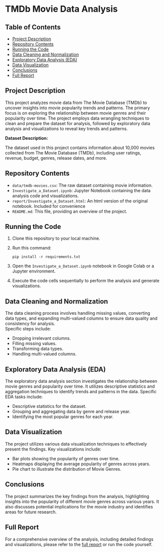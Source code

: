 # TMDb Movie Data Analysis

## Table of Contents

- [Project Description](#project-description)
- [Repository Contents](#repository-contents)
- [Running the Code](#running-the-code)
- [Data Cleaning and Normalization](#data-cleaning-and-normalization)
- [Exploratory Data Analysis (EDA)](#exploratory-data-analysis-eda)
- [Data Visualization](#data-visualization)
- [Conclusions](#conclusions)
- [Full Report](#full-report)


## Project Description

This project analyzes movie data from The Movie Database (TMDb) to uncover insights into movie popularity trends and patterns. The primary focus is on exploring the relationship between movie genres and their popularity over time. The project employs data wrangling techniques to clean and prepare the dataset for analysis, followed by exploratory data analysis and visualizations to reveal key trends and patterns.

**Dataset Description:**

The dataset used in this project contains information about 10,000 movies collected from The Movie Database (TMDb), including user ratings, revenue, budget, genres, release dates, and more.


## Repository Contents

- `data/tmdb-movies.csv`: The raw dataset containing movie information.
- `Investigate_a_Dataset.ipynb`: Jupyter Notebook containing the data analysis code and visualizations.
- `report/Investigate_a_Dataset.html`: An html version of the original notebook. Included for convenience
- `README.md`: This file, providing an overview of the project.


## Running the Code

1.  Clone this repository to your local machine.
2.  Run this command:
   
    ```
    pip install -r requirements.txt
    ```
3.  Open the `Investigate_a_Dataset.ipynb` notebook in Google Colab or a Jupyter environment.
4.  Execute the code cells sequentially to perform the analysis and generate visualizations.


## Data Cleaning and Normalization

The data cleaning process involves handling missing values, converting data types, and expanding multi-valued columns to ensure data quality and consistency for analysis.  
Specific steps include:
* Dropping irrelevant columns.
* Filling missing values.
* Transforming data types.
* Handling multi-valued columns.


## Exploratory Data Analysis (EDA)

The exploratory data analysis section investigates the relationship between movie genres and popularity over time. It utilizes descriptive statistics and aggregation techniques to identify trends and patterns in the data.
Specific EDA tasks include:
* Descriptive statistics for the dataset.
* Grouping and aggregating data by genre and release year.
* Identifying the most popular genres for each year.

## Data Visualization

The project utilizes various data visualization techniques to effectively present the findings. Key visualizations include:
* Bar plots showing the popularity of genres over time.
* Heatmaps displaying the average popularity of genres across years.
* Pie chart to illustrate the distribution of Movie Genres.


## Conclusions

The project summarizes the key findings from the analysis, highlighting insights into the popularity of different movie genres across various years. It also discusses potential implications for the movie industry and identifies areas for future research.

## Full Report

For a comprehensive overview of the analysis, including detailed findings and visualizations, please refer to the [full report](https://rawcdn.githack.com/yazan6546/Tmdb-Movie-Analysis-Using-Pandas/2f609fb3707a5586f1524717e42fe958d035ed67/report/Investigate_a_Dataset_final.html) or run the code yourself.
